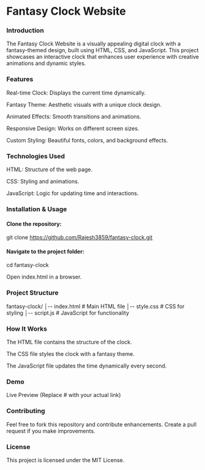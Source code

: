 <h1>Fantasy Clock Website</h1>

<h3>Introduction</h3>

The Fantasy Clock Website is a visually appealing digital clock with a fantasy-themed design, built using HTML, CSS, and JavaScript. This project showcases an interactive clock that enhances user experience with creative animations and dynamic styles.

<h3>Features</h3>

Real-time Clock: Displays the current time dynamically.

Fantasy Theme: Aesthetic visuals with a unique clock design.

Animated Effects: Smooth transitions and animations.

Responsive Design: Works on different screen sizes.

Custom Styling: Beautiful fonts, colors, and background effects.

<h3>Technologies Used</h3>

HTML: Structure of the web page.

CSS: Styling and animations.

JavaScript: Logic for updating time and interactions.

<h3>Installation & Usage</h3>

<h4>Clone the repository:</h4>

git clone https://github.com/Rajesh3859/fantasy-clock.git

<h4>Navigate to the project folder:</h4>

cd fantasy-clock

Open index.html in a browser.

<h3>Project Structure</h3>

fantasy-clock/
│-- index.html        # Main HTML file
│-- style.css         # CSS for styling
│-- script.js         # JavaScript for functionality

<h3>How It Works</h3>

The HTML file contains the structure of the clock.

The CSS file styles the clock with a fantasy theme.

The JavaScript file updates the time dynamically every second.

<h3>Demo</h3>

Live Preview (Replace # with your actual link)

<h3>Contributing</h3>

Feel free to fork this repository and contribute enhancements. Create a pull request if you make improvements.

<h3>License</h3>

This project is licensed under the MIT License.
